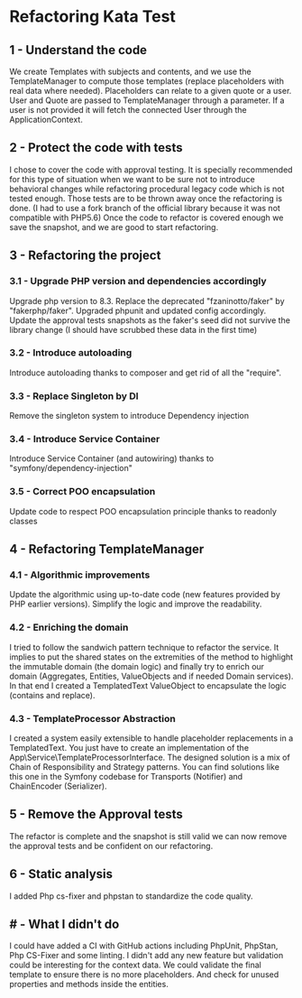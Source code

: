# Refactoring Kata Test

## 1 - Understand the code
We create Templates with subjects and contents, and we use the TemplateManager
to compute those templates (replace placeholders with real data where needed).
Placeholders can relate to a given quote or a user.
User and Quote are passed to TemplateManager through a parameter.
If a user is not provided it will fetch the connected User through the ApplicationContext.

## 2 - Protect the code with tests
I chose to cover the code with approval testing.
It is specially recommended for this type of situation when we want to be sure not to introduce
behavioral changes while refactoring procedural legacy code which is not tested enough.
Those tests are to be thrown away once the refactoring is done.
(I had to use a fork branch of the official library because it was not compatible with PHP5.6)
Once the code to refactor is covered enough we save the snapshot, and we are good to start refactoring.

## 3 - Refactoring the project
### 3.1 - Upgrade PHP version and dependencies accordingly
Upgrade php version to 8.3.
Replace the deprecated "fzaninotto/faker" by "fakerphp/faker".
Upgraded phpunit and updated config accordingly.
Update the approval tests snapshots as the faker's seed did not survive the library change (I should have scrubbed these data in the first time)
### 3.2 - Introduce autoloading
Introduce autoloading thanks to composer and get rid of all the "require".
### 3.3 - Replace Singleton by DI
Remove the singleton system to introduce Dependency injection
### 3.4 - Introduce Service Container
Introduce Service Container (and autowiring) thanks to "symfony/dependency-injection"
### 3.5 - Correct POO encapsulation
Update code to respect POO encapsulation principle thanks to readonly classes

## 4 - Refactoring TemplateManager
### 4.1 - Algorithmic improvements
Update the algorithmic using up-to-date code (new features provided by PHP earlier versions).
Simplify the logic and improve the readability.
### 4.2 - Enriching the domain
I tried to follow the sandwich pattern technique to refactor the service.
It implies to put the shared states on the extremities of the method to highlight the immutable domain (the domain logic)
and finally try to enrich our domain (Aggregates, Entities, ValueObjects and if needed Domain services).
In that end I created a TemplatedText ValueObject to encapsulate the logic (contains and replace).
### 4.3 - TemplateProcessor Abstraction
I created a system easily extensible to handle placeholder replacements in a TemplatedText.
You just have to create an implementation of the App\Service\TemplateProcessorInterface.
The designed solution is a mix of Chain of Responsibility and Strategy patterns. You can find solutions like this one
in the Symfony codebase for Transports (Notifier) and ChainEncoder (Serializer).

## 5 - Remove the Approval tests
The refactor is complete and the snapshot is still valid we can now remove the approval tests and be confident on our refactoring.

## 6 - Static analysis
I added Php cs-fixer and phpstan to standardize the code quality.

## # - What I didn't do
I could have added a CI with GitHub actions including PhpUnit, PhpStan, Php CS-Fixer and some linting.
I didn't add any new feature but validation could be interesting for the context data.
We could validate the final template to ensure there is no more placeholders.
And check for unused properties and methods inside the entities.
